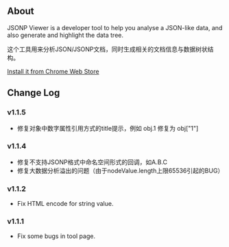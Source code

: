 ## About
JSONP Viewer is a developer tool to help you analyse a JSON-like data, and also generate and highlight the data tree.

这个工具用来分析JSON/JSONP文档，同时生成相关的文档信息与数据树状结构。

[Install it from Chrome Web Store](https://chrome.google.com/webstore/detail/mijkjfpdiidomhagijpedgaeekkadlgp/details)

## Change Log
### v1.1.5
* 修复对象中数字属性引用方式的title提示，例如 obj.1 修复为 obj["1"]

### v1.1.4
* 修复不支持JSONP格式中命名空间形式的回调，如A.B.C
* 修复大数据分析溢出的问题（由于nodeValue.length上限65536引起的BUG）

### v1.1.2
* Fix HTML encode for string value.

### v1.1.1
* Fix some bugs in tool page.



